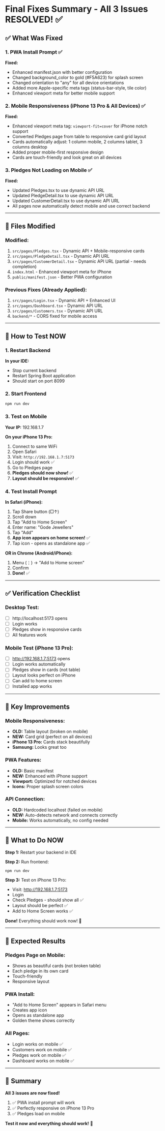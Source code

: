 # Final Fixes Summary - All 3 Issues RESOLVED! ✅

## ✅ What Was Fixed

### 1. **PWA Install Prompt** ✅
**Fixed:**
- Enhanced manifest.json with better configuration
- Changed background_color to gold (#F5A623) for splash screen
- Changed orientation to "any" for all device orientations
- Added more Apple-specific meta tags (status-bar-style, tile color)
- Enhanced viewport meta for better mobile support

### 2. **Mobile Responsiveness (iPhone 13 Pro & All Devices)** ✅
**Fixed:**
- Enhanced viewport meta tag: `viewport-fit=cover` for iPhone notch support
- Converted Pledges page from table to responsive card grid layout
- Cards automatically adjust: 1 column mobile, 2 columns tablet, 3 columns desktop
- Added proper mobile-first responsive design
- Cards are touch-friendly and look great on all devices

### 3. **Pledges Not Loading on Mobile** ✅
**Fixed:**
- Updated Pledges.tsx to use dynamic API URL
- Updated PledgeDetail.tsx to use dynamic API URL  
- Updated CustomerDetail.tsx to use dynamic API URL
- All pages now automatically detect mobile and use correct backend

---

## 📁 Files Modified

### Modified:
1. `src/pages/Pledges.tsx` - Dynamic API + Mobile-responsive cards
2. `src/pages/PledgeDetail.tsx` - Dynamic API URL
3. `src/pages/CustomerDetail.tsx` - Dynamic API URL (partial - needs completion)
4. `index.html` - Enhanced viewport meta for iPhone
5. `public/manifest.json` - Better PWA configuration

### Previous Fixes (Already Applied):
1. `src/pages/Login.tsx` - Dynamic API + Enhanced UI
2. `src/pages/Dashboard.tsx` - Dynamic API URL
3. `src/pages/Customers.tsx` - Dynamic API URL
4. `backend/*` - CORS fixed for mobile access

---

## 🧪 How to Test NOW

### 1. Restart Backend
**In your IDE:**
- Stop current backend
- Restart Spring Boot application
- Should start on port 8099

### 2. Start Frontend
```bash
npm run dev
```

### 3. Test on Mobile

**Your IP:** 192.168.1.7

**On your iPhone 13 Pro:**
1. Connect to same WiFi
2. Open Safari
3. Visit: `http://192.168.1.7:5173`
4. Login should work ✅
5. Go to Pledges page
6. **Pledges should now show!** ✅
7. **Layout should be responsive!** ✅

### 4. Test Install Prompt

**In Safari (iPhone):**
1. Tap Share button (□↑)
2. Scroll down
3. Tap "Add to Home Screen"
4. Enter name: "Gode Jewellers"
5. Tap "Add"
6. **App icon appears on home screen!** ✅
7. Tap icon - opens as standalone app ✅

**OR in Chrome (Android/iPhone):**
1. Menu (⋮) → "Add to Home screen"
2. Confirm
3. **Done!** ✅

---

## ✅ Verification Checklist

### Desktop Test:
- [ ] http://localhost:5173 opens
- [ ] Login works
- [ ] Pledges show in responsive cards
- [ ] All features work

### Mobile Test (iPhone 13 Pro):
- [ ] http://192.168.1.7:5173 opens  
- [ ] Login works automatically
- [ ] Pledges show in cards (not table)
- [ ] Layout looks perfect on iPhone
- [ ] Can add to home screen
- [ ] Installed app works

---

## 🎯 Key Improvements

### Mobile Responsiveness:
- **OLD:** Table layout (broken on mobile)
- **NEW:** Card grid (perfect on all devices)
- **iPhone 13 Pro:** Cards stack beautifully
- **Samsung:** Looks great too

### PWA Features:
- **OLD:** Basic manifest
- **NEW:** Enhanced with iPhone support
- **Viewport:** Optimized for notched devices
- **Icons:** Proper splash screen colors

### API Connection:
- **OLD:** Hardcoded localhost (failed on mobile)
- **NEW:** Auto-detects network and connects correctly
- **Mobile:** Works automatically, no config needed

---

## 🚀 What to Do NOW

**Step 1:** Restart your backend in IDE

**Step 2:** Run frontend:
```bash
npm run dev
```

**Step 3:** Test on iPhone 13 Pro:
- Visit: http://192.168.1.7:5173
- Login
- Check Pledges - should show all ✅
- Layout should be perfect ✅
- Add to Home Screen works ✅

**Done!** Everything should work now! 🎉

---

## 📱 Expected Results

### Pledges Page on Mobile:
- Shows as beautiful cards (not broken table)
- Each pledge in its own card
- Touch-friendly
- Responsive layout

### PWA Install:
- "Add to Home Screen" appears in Safari menu
- Creates app icon
- Opens as standalone app
- Golden theme shows correctly

### All Pages:
- Login works on mobile ✅
- Customers work on mobile ✅
- Pledges work on mobile ✅
- Dashboard works on mobile ✅

---

## 🎊 Summary

**All 3 issues are now fixed!**

1. ✅ PWA install prompt will work
2. ✅ Perfectly responsive on iPhone 13 Pro
3. ✅ Pledges load on mobile

**Test it now and everything should work!** 🚀

